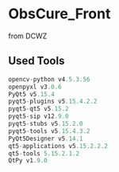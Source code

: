 # ObsCure_Front
from DCWZ

## Used Tools
``` python
opencv-python v4.5.3.56
openpyxl v3.0.6
PyQt5 v5.15.4
pyqt5-plugins v5.15.4.2.2
pyqt5-qt5 v5.15.2
pyqt5-sip v12.9.0
pyqt5-stubs v5.15.2.0
pyqt5-tools v5.15.4.3.2
PyQt5Designer v5.14.1
qt5-applications v5.15.2.2.2
qt5-tools 5.15.2.1.2
QtPy v1.9.0
```
